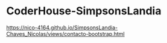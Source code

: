 # CoderHouse-SimpsonsLandia


https://nico-4164.github.io/SimpsonsLandia-Chaves_Nicolas/views/contacto-bootstrap.html